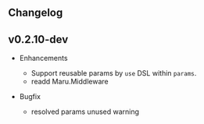## Changelog

## v0.2.10-dev

* Enhancements
  * Support reusable params by `use` DSL within `params`.
  * readd Maru.Middleware

* Bugfix
  * resolved params unused warning
